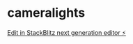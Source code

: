 # cameralights

[Edit in StackBlitz next generation editor ⚡️](https://stackblitz.com/~/github.com/caoyang2002/cameralights)